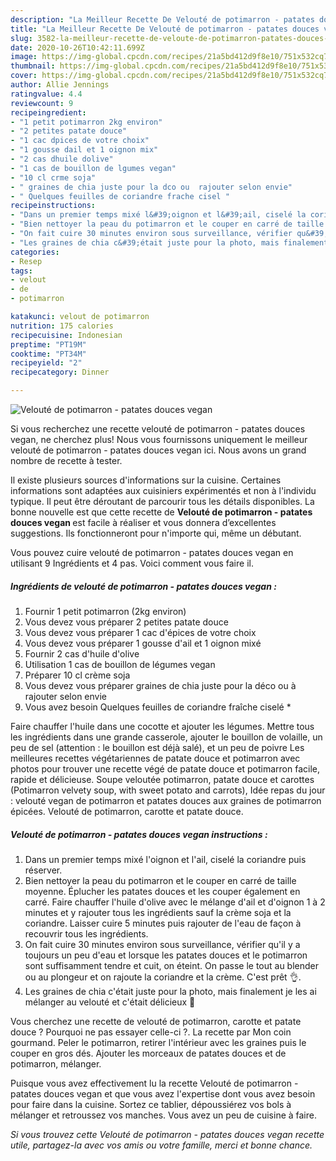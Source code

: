 ```yaml
---
description: "La Meilleur Recette De Velouté de potimarron - patates douces vegan"
title: "La Meilleur Recette De Velouté de potimarron - patates douces vegan"
slug: 3582-la-meilleur-recette-de-veloute-de-potimarron-patates-douces-vegan
date: 2020-10-26T10:42:11.699Z
image: https://img-global.cpcdn.com/recipes/21a5bd412d9f8e10/751x532cq70/veloute-de-potimarron-patates-douces-vegan-photo-principale-de-la-recette.jpg
thumbnail: https://img-global.cpcdn.com/recipes/21a5bd412d9f8e10/751x532cq70/veloute-de-potimarron-patates-douces-vegan-photo-principale-de-la-recette.jpg
cover: https://img-global.cpcdn.com/recipes/21a5bd412d9f8e10/751x532cq70/veloute-de-potimarron-patates-douces-vegan-photo-principale-de-la-recette.jpg
author: Allie Jennings
ratingvalue: 4.4
reviewcount: 9
recipeingredient:
- "1 petit potimarron 2kg environ"
- "2 petites patate douce"
- "1 cac dpices de votre choix"
- "1 gousse dail et 1 oignon mix"
- "2 cas dhuile dolive"
- "1 cas de bouillon de lgumes vegan"
- "10 cl crme soja"
- " graines de chia juste pour la dco ou  rajouter selon envie"
- " Quelques feuilles de coriandre frache cisel "
recipeinstructions:
- "Dans un premier temps mixé l&#39;oignon et l&#39;ail, ciselé la coriandre puis réserver."
- "Bien nettoyer la peau du potimarron et le couper en carré de taille moyenne. Éplucher les patates douces et les couper également en carré. Faire chauffer l&#39;huile d&#39;olive avec le mélange d&#39;ail et d&#39;oignon 1 à 2 minutes et y rajouter tous les ingrédients sauf la crème soja et la coriandre. Laisser cuire 5 minutes puis rajouter de l&#39;eau de façon à recouvrir tous les ingrédients."
- "On fait cuire 30 minutes environ sous surveillance, vérifier qu&#39;il y a toujours un peu d&#39;eau et lorsque les patates douces et le potimarron sont suffisamment tendre et cuit, on éteint. On passe le tout au blender ou au plongeur et on rajoute la coriandre et la crème. C&#39;est prêt 👌."
- "Les graines de chia c&#39;était juste pour la photo, mais finalement je les ai mélanger au velouté et c&#39;était délicieux 🤭"
categories:
- Resep
tags:
- velout
- de
- potimarron

katakunci: velout de potimarron 
nutrition: 175 calories
recipecuisine: Indonesian
preptime: "PT19M"
cooktime: "PT34M"
recipeyield: "2"
recipecategory: Dinner

---
```



![Velouté de potimarron - patates douces vegan](https://img-global.cpcdn.com/recipes/21a5bd412d9f8e10/751x532cq70/veloute-de-potimarron-patates-douces-vegan-photo-principale-de-la-recette.jpg)

Si vous recherchez une recette velouté de potimarron - patates douces vegan, ne cherchez plus! Nous vous fournissons uniquement le meilleur velouté de potimarron - patates douces vegan ici. Nous avons un grand nombre de recette à tester.

Il existe plusieurs sources d'informations sur la cuisine. Certaines informations sont adaptées aux cuisiniers expérimentés et non à l'individu typique. Il peut être déroutant de parcourir tous les détails disponibles. La bonne nouvelle est que cette recette de <strong> Velouté de potimarron - patates douces vegan </strong> est facile à réaliser et vous donnera d’excellentes suggestions. Ils fonctionneront pour n'importe qui, même un débutant.

<!--inarticleads1-->

Vous pouvez cuire velouté de potimarron - patates douces vegan en utilisant 9 Ingrédients et 4 pas. Voici comment vous faire il.

##### Ingrédients de velouté de potimarron - patates douces vegan :

1. Fournir 1 petit potimarron (2kg environ)
1. Vous devez vous préparer 2 petites patate douce
1. Vous devez vous préparer 1 cac d&#39;épices de votre choix
1. Vous devez vous préparer 1 gousse d&#39;ail et 1 oignon mixé
1. Fournir 2 cas d&#39;huile d&#39;olive
1. Utilisation 1 cas de bouillon de légumes vegan
1. Préparer 10 cl crème soja
1. Vous devez vous préparer  graines de chia juste pour la déco ou à rajouter selon envie
1. Vous avez besoin  Quelques feuilles de coriandre fraîche ciselé *


Faire chauffer l&#39;huile dans une cocotte et ajouter les légumes. Mettre tous les ingrédients dans une grande casserole, ajouter le bouillon de volaille, un peu de sel (attention : le bouillon est déjà salé), et un peu de poivre Les meilleures recettes végétariennes de patate douce et potimarron avec photos pour trouver une recette végé de patate douce et potimarron facile, rapide et délicieuse. Soupe veloutée potimarron, patate douce et carottes (Potimarron velvety soup, with sweet potato and carrots), Idée repas du jour : velouté vegan de potimarron et patates douces aux graines de potimarron épicées. Velouté de potimarron, carotte et patate douce. 

<!--inarticleads2-->

##### Velouté de potimarron - patates douces vegan instructions :

1. Dans un premier temps mixé l&#39;oignon et l&#39;ail, ciselé la coriandre puis réserver.
1. Bien nettoyer la peau du potimarron et le couper en carré de taille moyenne. Éplucher les patates douces et les couper également en carré. Faire chauffer l&#39;huile d&#39;olive avec le mélange d&#39;ail et d&#39;oignon 1 à 2 minutes et y rajouter tous les ingrédients sauf la crème soja et la coriandre. Laisser cuire 5 minutes puis rajouter de l&#39;eau de façon à recouvrir tous les ingrédients.
1. On fait cuire 30 minutes environ sous surveillance, vérifier qu&#39;il y a toujours un peu d&#39;eau et lorsque les patates douces et le potimarron sont suffisamment tendre et cuit, on éteint. On passe le tout au blender ou au plongeur et on rajoute la coriandre et la crème. C&#39;est prêt 👌.
1. Les graines de chia c&#39;était juste pour la photo, mais finalement je les ai mélanger au velouté et c&#39;était délicieux 🤭


Vous cherchez une recette de velouté de potimarron, carotte et patate douce ? Pourquoi ne pas essayer celle-ci ?. La recette par Mon coin gourmand. Peler le potimarron, retirer l&#39;intérieur avec les graines puis le couper en gros dés. Ajouter les morceaux de patates douces et de potimarron, mélanger. 

<!--inarticleads1-->

<p>
Puisque vous avez effectivement lu la recette Velouté de potimarron - patates douces vegan et que vous avez l'expertise dont vous avez besoin pour faire dans la cuisine. Sortez ce tablier, dépoussiérez vos bols à mélanger et retroussez vos manches. Vous avez un peu de cuisine à faire.
</p>

<p>
<i>Si vous trouvez cette Velouté de potimarron - patates douces vegan recette utile, partagez-la avec vos amis ou votre famille, merci et bonne chance.</i>
</p>
